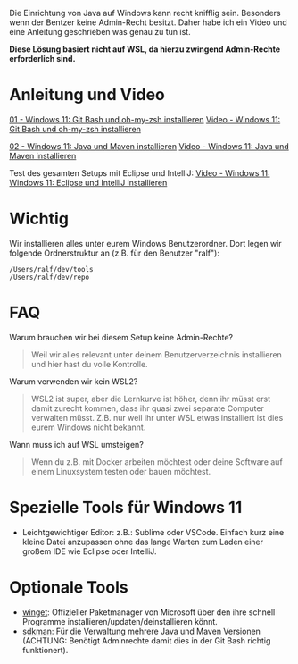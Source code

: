 Die Einrichtung von Java auf Windows kann recht knifflig sein. Besonders wenn der Bentzer keine Admin-Recht besitzt.
Daher habe ich ein Video und eine Anleitung geschrieben was genau zu tun ist.

**Diese Lösung basiert nicht auf WSL, da hierzu zwingend Admin-Rechte erforderlich sind.**

# Anleitung und Video
[01 - Windows 11: Git Bash und oh-my-zsh installieren](Step_1_Git_and_Console.md)
[Video - Windows 11: Git Bash und oh-my-zsh installieren](https://youtu.be/aqukKyAES7o)

[02 - Windows 11: Java und Maven installieren](Step_2_Java_und_Maven.md)
[Video - Windows 11: Java und Maven installieren](https://youtu.be/g1GmP9uFuMw)

Test des gesamten Setups mit Eclipse und IntelliJ:
[Video - Windows 11: Windows 11: Eclipse und IntelliJ installieren](https://youtu.be/p-0A3OI62Ik)

# Wichtig
Wir installieren alles unter eurem Windows Benutzerordner. Dort legen wir folgende Ordnerstruktur an (z.B. für den Benutzer "ralf"):
```
/Users/ralf/dev/tools
/Users/ralf/dev/repo
```
# FAQ
Warum brauchen wir bei diesem Setup keine Admin-Rechte?

> Weil wir alles relevant unter deinem Benutzerverzeichnis installieren und hier hast du volle Kontrolle.

Warum verwenden wir kein WSL2?

> WSL2 ist super, aber die Lernkurve ist höher, denn ihr müsst erst damit zurecht kommen, dass ihr quasi zwei separate Computer verwalten müsst. Z.B. nur weil ihr unter WSL etwas installiert ist dies eurem Windows nicht bekannt.

Wann muss ich auf WSL umsteigen?

> Wenn du z.B. mit Docker arbeiten möchtest oder deine Software auf einem Linuxsystem testen oder bauen möchtest.

# Spezielle Tools für Windows 11
- Leichtgewichtiger Editor: z.B.: Sublime oder VSCode. Einfach kurz eine kleine Datei anzupassen ohne das lange Warten zum Laden einer großem IDE wie Eclipse oder IntelliJ.

# Optionale Tools
- [winget](https://winget.run/): Offizieller Paketmanager von Microsoft über den ihre schnell Programme installieren/updaten/deinstallieren könnt.
- [sdkman](https://sdkman.io/install/): Für die Verwaltung mehrere Java und Maven Versionen (ACHTUNG: Benötigt Adminrechte damit dies in der Git Bash richtig funktionert).
